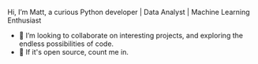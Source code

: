 Hi, I’m Matt, a curious Python developer | Data Analyst | Machine Learning Enthusiast
- 🤖 I’m looking to collaborate on interesting projects, and exploring the endless possibilities of code.
- 🐍 If it's open source, count me in. 

<!---
123kiwi/123kiwi is a ✨ special ✨ repository because its `README.md` (this file) appears on your GitHub profile.
You can click the Preview link to take a look at your changes.
--->

